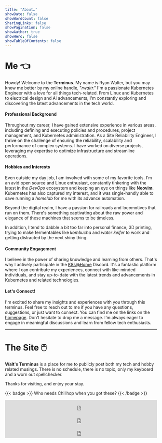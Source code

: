 ```yaml
---
title: "About…"
showDate: false
showWordCount: false
SharingLinks: false
showPagination: false
showAuthor: true
showHero: false
showTableOfContents: false
---
```

# Me 👈
Howdy! Welcome to the **Terminus**. My name is Ryan Walter, but you may know me better by my online handle, "*rwaltr*." I'm a passionate Kubernetes Engineer with a love for all things tech-related. From Linux and Kubernetes to electrical design and AI advancements, I'm constantly exploring and discovering the latest advancements in the tech world.

#### Professional Background

Throughout my career, I have gained extensive experience in various areas, including defining and executing policies and procedures, project management, and Kubernetes administration. As a Site Reliability Engineer, I thrive on the challenge of ensuring the reliability, scalability and performance of complex systems. I have worked on diverse projects, leveraging my expertise to optimize infrastructure and streamline operations.

#### Hobbies and Interests

Even outside my day job, I am involved with some of my favorite tools. I'm an avid open source and Linux enthusiast, constantly tinkering with the latest in the *DevOps* ecosystem and keeping an eye on things like **Neovim**. Kubernetes has also captured my interest, and it was single-handly able to save running a *homelab* for me with its advance automation.

Beyond the digital realm, I have a passion for railroads and locomotives that run on them. There's something captivating about the raw power and elegance of these machines that seems to be timeless.

In addition, I tend to dabble a bit too far into personal finance, 3D printing, trying to make fermentables like *kombucha* and *water keifer* to work and getting distracted by the next shiny thing.

#### Community Engagement

I believe in the power of sharing knowledge and learning from others. That's why I actively participate in the [K8s@Home](https://discord.gg/kXU9DfGq) Discord. It's a fantastic platform where I can contribute my experiences, connect with like-minded individuals, and stay up-to-date with the latest trends and advancements in Kubernetes and related technologies.

#### Let's Connect!

I'm excited to share my insights and experiences with you through this terminus. Feel free to reach out to me if you have any questions, suggestions, or just want to connect. You can find me on the links on the [homepage](/). Don't hesitate to drop me a message. I'm always eager to engage in meaningful discussions and learn from fellow tech enthusiasts.

---
# The Site 🖱️

**Walt's Terminus** is a place for me to publicly post both my tech and hobby related musings. There is no schedule, there is no topic, only my keyboard and a worn out spellchecker.


Thanks for visiting, and enjoy your stay.

{{< badge >}}
Who needs Chillhop when you got these?
{{< /badge >}}

<iframe style="border: 0; width: 100%; height: 42px;" src="https://bandcamp.com/EmbeddedPlayer/album=2846037629/size=small/bgcol=333333/linkcol=0f91ff/track=274704549/transparent=true/" seamless><a href="https://ronandecastel.bandcamp.com/album/pizza-tower-soundtrack">Pizza Tower Soundtrack by Mr. Sauceman</a></iframe>
<iframe style="border: 0; width: 100%; height: 42px;" src="https://bandcamp.com/EmbeddedPlayer/album=2846037629/size=small/bgcol=333333/linkcol=0f91ff/track=1839326693/transparent=true/" seamless><a href="https://ronandecastel.bandcamp.com/album/pizza-tower-soundtrack">Pizza Tower Soundtrack by Mr. Sauceman</a></iframe>
<iframe style="border: 0; width: 100%; height: 42px;" src="https://bandcamp.com/EmbeddedPlayer/album=2846037629/size=small/bgcol=333333/linkcol=0f91ff/track=1839326693/transparent=true/" seamless><a href="https://ronandecastel.bandcamp.com/album/pizza-tower-soundtrack">Pizza Tower Soundtrack by Mr. Sauceman</a></iframe>
